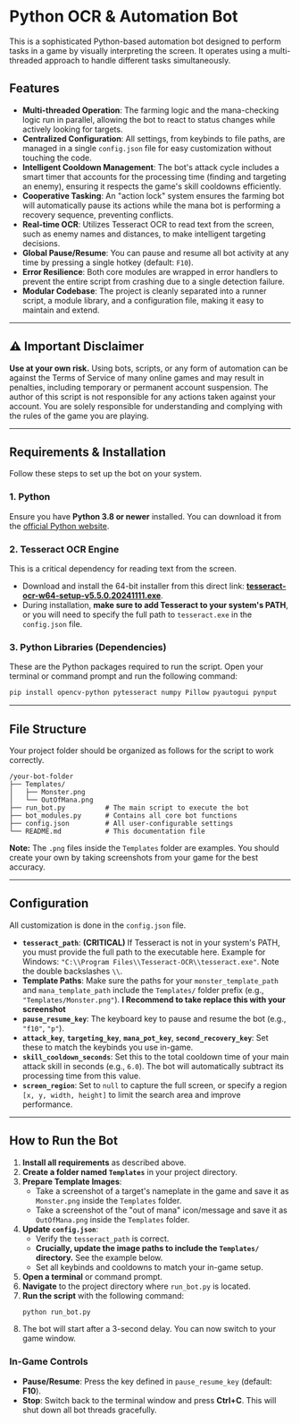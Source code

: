 
# Python OCR & Automation Bot

This is a sophisticated Python-based automation bot designed to perform tasks in a game by visually interpreting the screen. It operates using a multi-threaded approach to handle different tasks simultaneously.

## Features

-   **Multi-threaded Operation**: The farming logic and the mana-checking logic run in parallel, allowing the bot to react to status changes while actively looking for targets.
-   **Centralized Configuration**: All settings, from keybinds to file paths, are managed in a single `config.json` file for easy customization without touching the code.
-   **Intelligent Cooldown Management**: The bot's attack cycle includes a smart timer that accounts for the processing time (finding and targeting an enemy), ensuring it respects the game's skill cooldowns efficiently.
-   **Cooperative Tasking**: An "action lock" system ensures the farming bot will automatically pause its actions while the mana bot is performing a recovery sequence, preventing conflicts.
-   **Real-time OCR**: Utilizes Tesseract OCR to read text from the screen, such as enemy names and distances, to make intelligent targeting decisions.
-   **Global Pause/Resume**: You can pause and resume all bot activity at any time by pressing a single hotkey (default: `F10`).
-   **Error Resilience**: Both core modules are wrapped in error handlers to prevent the entire script from crashing due to a single detection failure.
-   **Modular Codebase**: The project is cleanly separated into a runner script, a module library, and a configuration file, making it easy to maintain and extend.

---

## ⚠️ Important Disclaimer

**Use at your own risk.** Using bots, scripts, or any form of automation can be against the Terms of Service of many online games and may result in penalties, including temporary or permanent account suspension. The author of this script is not responsible for any actions taken against your account. You are solely responsible for understanding and complying with the rules of the game you are playing.

---

## Requirements & Installation

Follow these steps to set up the bot on your system.

### 1. Python
Ensure you have **Python 3.8 or newer** installed. You can download it from the [official Python website](https://www.python.org/downloads/).

### 2. Tesseract OCR Engine
This is a critical dependency for reading text from the screen.
-   Download and install the 64-bit installer from this direct link: **[tesseract-ocr-w64-setup-v5.5.0.20241111.exe](https://sourceforge.net/projects/tesseract-ocr.mirror/files/5.5.0/tesseract-ocr-w64-setup-5.5.0.20241111.exe/download)**.
-   During installation, **make sure to add Tesseract to your system's PATH**, or you will need to specify the full path to `tesseract.exe` in the `config.json` file.

### 3. Python Libraries (Dependencies)
These are the Python packages required to run the script. Open your terminal or command prompt and run the following command:

```bash
pip install opencv-python pytesseract numpy Pillow pyautogui pynput
```

---

## File Structure

Your project folder should be organized as follows for the script to work correctly.

```
/your-bot-folder
├── Templates/
│   ├── Monster.png
│   └── OutOfMana.png
├── run_bot.py          # The main script to execute the bot
├── bot_modules.py      # Contains all core bot functions
├── config.json         # All user-configurable settings
└── README.md           # This documentation file
```

**Note:** The `.png` files inside the `Templates` folder are examples. You should create your own by taking screenshots from your game for the best accuracy.

---

## Configuration

All customization is done in the `config.json` file.

-   **`tesseract_path`**: **(CRITICAL)** If Tesseract is not in your system's PATH, you must provide the full path to the executable here. Example for Windows: `"C:\\Program Files\\Tesseract-OCR\\tesseract.exe"`. Note the double backslashes `\\`.
-   **Template Paths**: Make sure the paths for your `monster_template_path` and `mana_template_path` include the `Templates/` folder prefix (e.g., `"Templates/Monster.png"`). **I Recommend to take replace this with your screenshot**
-   **`pause_resume_key`**: The keyboard key to pause and resume the bot (e.g., `"f10"`, `"p"`).
-   **`attack_key`**, **`targeting_key`**, **`mana_pot_key`**, **`second_recovery_key`**: Set these to match the keybinds you use in-game.
-   **`skill_cooldown_seconds`**: Set this to the total cooldown time of your main attack skill in seconds (e.g., `6.0`). The bot will automatically subtract its processing time from this value.
-   **`screen_region`**: Set to `null` to capture the full screen, or specify a region `[x, y, width, height]` to limit the search area and improve performance.

---

## How to Run the Bot

1.  **Install all requirements** as described above.
2.  **Create a folder named `Templates`** in your project directory.
3.  **Prepare Template Images**:
    -   Take a screenshot of a target's nameplate in the game and save it as `Monster.png` inside the `Templates` folder.
    -   Take a screenshot of the "out of mana" icon/message and save it as `OutOfMana.png` inside the `Templates` folder.
4.  **Update `config.json`**:
    -   Verify the `tesseract_path` is correct.
    -   **Crucially, update the image paths to include the `Templates/` directory.** See the example below.
    -   Set all keybinds and cooldowns to match your in-game setup.
5.  **Open a terminal** or command prompt.
6.  **Navigate** to the project directory where `run_bot.py` is located.
7.  **Run the script** with the following command:
    ```bash
    python run_bot.py
    ```
8.  The bot will start after a 3-second delay. You can now switch to your game window.

### In-Game Controls
-   **Pause/Resume**: Press the key defined in `pause_resume_key` (default: **F10**).
-   **Stop**: Switch back to the terminal window and press **Ctrl+C**. This will shut down all bot threads gracefully.
